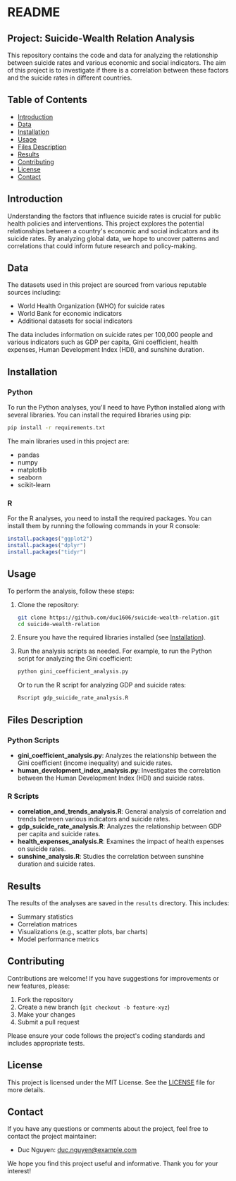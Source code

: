# README

## Project: Suicide-Wealth Relation Analysis

This repository contains the code and data for analyzing the relationship between suicide rates and various economic and social indicators. The aim of this project is to investigate if there is a correlation between these factors and the suicide rates in different countries.

## Table of Contents

- [Introduction](#introduction)
- [Data](#data)
- [Installation](#installation)
- [Usage](#usage)
- [Files Description](#files-description)
- [Results](#results)
- [Contributing](#contributing)
- [License](#license)
- [Contact](#contact)

## Introduction

Understanding the factors that influence suicide rates is crucial for public health policies and interventions. This project explores the potential relationships between a country's economic and social indicators and its suicide rates. By analyzing global data, we hope to uncover patterns and correlations that could inform future research and policy-making.

## Data

The datasets used in this project are sourced from various reputable sources including:

- World Health Organization (WHO) for suicide rates
- World Bank for economic indicators
- Additional datasets for social indicators

The data includes information on suicide rates per 100,000 people and various indicators such as GDP per capita, Gini coefficient, health expenses, Human Development Index (HDI), and sunshine duration.

## Installation

### Python

To run the Python analyses, you'll need to have Python installed along with several libraries. You can install the required libraries using pip:

```bash
pip install -r requirements.txt
```

The main libraries used in this project are:

- pandas
- numpy
- matplotlib
- seaborn
- scikit-learn

### R

For the R analyses, you need to install the required packages. You can install them by running the following commands in your R console:

```R
install.packages("ggplot2")
install.packages("dplyr")
install.packages("tidyr")
```

## Usage

To perform the analysis, follow these steps:

1. Clone the repository:
    ```bash
    git clone https://github.com/duc1606/suicide-wealth-relation.git
    cd suicide-wealth-relation
    ```

2. Ensure you have the required libraries installed (see [Installation](#installation)).

3. Run the analysis scripts as needed. For example, to run the Python script for analyzing the Gini coefficient:
    ```bash
    python gini_coefficient_analysis.py
    ```

    Or to run the R script for analyzing GDP and suicide rates:
    ```R
    Rscript gdp_suicide_rate_analysis.R
    ```

## Files Description

### Python Scripts

- **gini_coefficient_analysis.py**: Analyzes the relationship between the Gini coefficient (income inequality) and suicide rates.
- **human_development_index_analysis.py**: Investigates the correlation between the Human Development Index (HDI) and suicide rates.

### R Scripts

- **correlation_and_trends_analysis.R**: General analysis of correlation and trends between various indicators and suicide rates.
- **gdp_suicide_rate_analysis.R**: Analyzes the relationship between GDP per capita and suicide rates.
- **health_expenses_analysis.R**: Examines the impact of health expenses on suicide rates.
- **sunshine_analysis.R**: Studies the correlation between sunshine duration and suicide rates.

## Results

The results of the analyses are saved in the `results` directory. This includes:

- Summary statistics
- Correlation matrices
- Visualizations (e.g., scatter plots, bar charts)
- Model performance metrics

## Contributing

Contributions are welcome! If you have suggestions for improvements or new features, please:

1. Fork the repository
2. Create a new branch (`git checkout -b feature-xyz`)
3. Make your changes
4. Submit a pull request

Please ensure your code follows the project's coding standards and includes appropriate tests.

## License

This project is licensed under the MIT License. See the [LICENSE](LICENSE) file for more details.

## Contact

If you have any questions or comments about the project, feel free to contact the project maintainer:

- Duc Nguyen: duc.nguyen@example.com

We hope you find this project useful and informative. Thank you for your interest!
